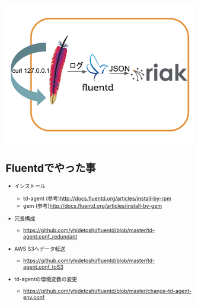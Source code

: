 ![Alt Text](https://github.com/yhidetoshi/Pictures/raw/master/Fluentd/fluentd-riak-icon.png)

# Fluentdでやった事

- インストール
  - td-agent
  (参考)http://docs.fluentd.org/articles/install-by-rpm  
  - gem
  (参考)http://docs.fluentd.org/articles/install-by-gem

- 冗長構成
  - https://github.com/yhidetoshi/fluentd/blob/master/td-agent.conf_redundant

- AWS S3へデータ転送
  - https://github.com/yhidetoshi/fluentd/blob/master/td-agent.conf_toS3

- td-agentの環境変数の変更
  - https://github.com/yhidetoshi/fluentd/blob/master/change-td-agent-env.conf 
